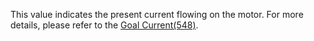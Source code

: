 This value indicates the present current flowing on the motor. For more details, please refer to the [Goal Current(548)].

[Goal Current(548)]: #goal-current548
